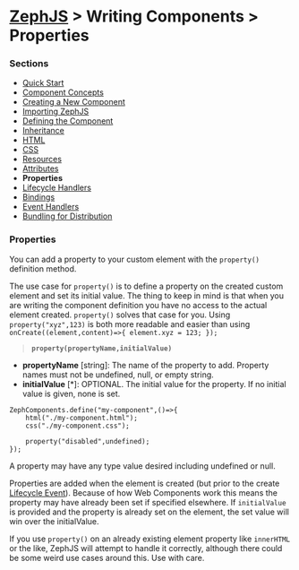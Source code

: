 # [ZephJS](../README.md) > Writing Components > Properties

### Sections

- [Quick Start](./ComponentQuickStart.md)
- [Component Concepts](./ComponentConcepts.md)
- [Creating a New Component](./docs/ComponentCreation.md)
- [Importing ZephJS](./ComponentImporting.md)
- [Defining the Component](./ComponentDefinition.md)
- [Inheritance](./ComponentInheritance.md)
- [HTML](./ComponentMarkup.md)
- [CSS](./ComponentStyling.md)
- [Resources](./ComponentAssets.md)
- [Attributes](./ComponentAttributes.md)
- **Properties**
- [Lifecycle Handlers](./ComponentLifecycleHandlers.md)
- [Bindings](./ComponentBindings.md)
- [Event Handlers](./ComponentEvents.md)
- [Bundling for Distribution](./docs/ComponentBundling.md)

### Properties

You can add a property to your custom element with the `property()` definition method.

The use case for `property()` is to define a property on the created custom element and set its initial value. The thing to keep in mind is that when you are writing the component definition you have no access to the actual element created.  `property()` solves that case for you.  Using `property("xyz",123)` is both more readable and easier than using `onCreate((element,content)=>{ element.xyz = 123; });`

> **`property(propertyName,initialValue)`**
 - **propertyName** [string]: The name of the property to add.  Property names must not be undefined, null, or empty string.
 - **initialValue** [*]: OPTIONAL. The initial value for the property. If no initial value is given, none is set.

```
ZephComponents.define("my-component",()=>{
	html("./my-component.html");
	css("./my-component.css");

	property("disabled",undefined);
});
```

A property may have any type value desired including undefined or null.

Properties are added when the element is created (but prior to the create [Lifecycle Event](./ComponentLifecycleHandlers.md)).  Because of how Web Components work this means the property may have already been set if specified elsewhere. If `initialValue` is provided and the property is already set on the element, the set value will win over the initialValue.

If you use `property()` on an already existing element property like `innerHTML` or the like, ZephJS will attempt to handle it correctly, although there could be some weird use cases around this. Use with care.
